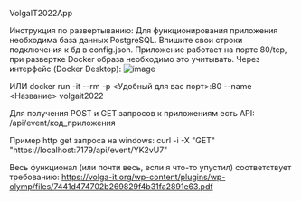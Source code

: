 VolgaIT2022App

Инструкция по развертыванию:
Для функционирования приложения необходима база данных PostgreSQL. Впишите свои строки подключения к бд в config.json.
Приложение работает на порте 80/tcp, при развертке Docker образа необходимо это учитывать.
Через интерфейс (Docker Desktop):
![image](https://user-images.githubusercontent.com/55920722/161267351-77d2e73b-012e-4c4c-8c57-0497a9061e2d.png)

ИЛИ
docker run -it --rm -p <Удобный для вас порт>:80 --name <Название> volgait2022

Для получения POST и GET запросов к приложениям есть API: /api/event/код_приложения

Пример http get запроса на windows:
curl -i -X "GET" "https://localhost:7179/api/event/YK2vU7"

Весь функционал (или почти весь, если я что-то упустил) соответствует требованию:
https://volga-it.org/wp-content/plugins/wp-olymp/files/7441d474702b269829f4b31fa2891e63.pdf
